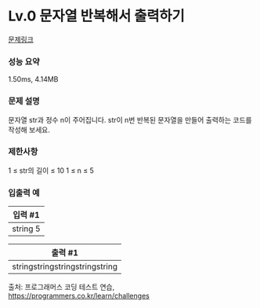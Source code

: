 <h1>Lv.0 문자열 반복해서 출력하기</h1>

[문제링크](https://school.programmers.co.kr/learn/courses/30/lessons/181950)

### 성능 요약
1.50ms, 4.14MB

### 문제 설명
문자열 str과 정수 n이 주어집니다.
str이 n번 반복된 문자열을 만들어 출력하는 코드를 작성해 보세요.

### 제한사항
1 ≤ str의 길이 ≤ 10
1 ≤ n ≤ 5

### 입출력 예
|입력 #1|
|---|
|string 5|

|출력 #1|
|---|
|stringstringstringstringstring|

출처: 프로그래머스 코딩 테스트 연습, https://programmers.co.kr/learn/challenges
